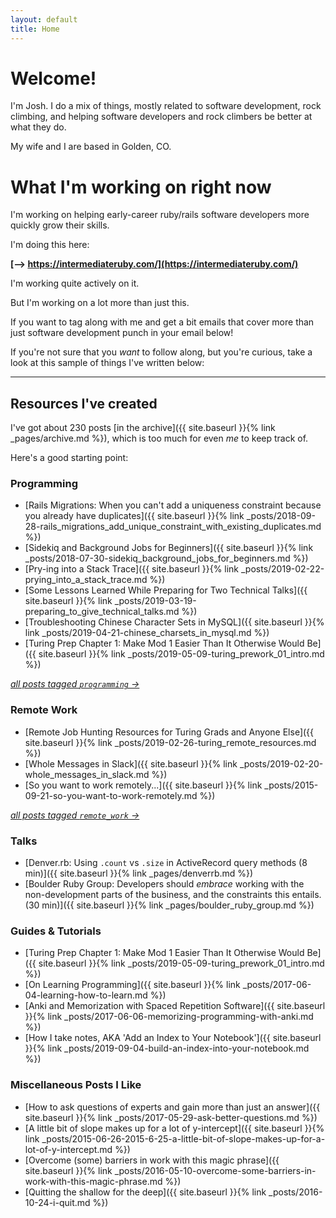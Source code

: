 ```yaml
---
layout: default
title: Home
---
```


# Welcome!

I'm Josh. I do a mix of things, mostly related to software development, rock climbing, and helping software developers and rock climbers be better at what they do. 

My wife and I are based in Golden, CO. 

# What I'm working on right now

I'm working on helping early-career ruby/rails software developers more quickly grow their skills. 

I'm doing this here: 

**[--> https://intermediateruby.com/](https://intermediateruby.com/)**

I'm working quite actively on it. 

But I'm working on a lot more than just this. 

If you want to tag along with me and get a bit emails that cover more than just software development punch in your email below! 

<script async data-uid="b69af6ca8e" src="https://josh-thompson.ck.page/b69af6ca8e/index.js"></script>

If you're not sure that you _want_ to follow along, but you're curious, take a look at this sample of things I've written below:

-------------------------------------

## Resources I've created

I've got about 230 posts [in the archive]({{ site.baseurl }}{% link _pages/archive.md %}), which is too much for even _me_ to keep track of. 

Here's a good starting point:


### Programming

- [Rails Migrations: When you can't add a uniqueness constraint because you already have duplicates]({{ site.baseurl }}{% link _posts/2018-09-28-rails_migrations_add_unique_constraint_with_existing_duplicates.md %})
- [Sidekiq and Background Jobs for Beginners]({{ site.baseurl }}{% link _posts/2018-07-30-sidekiq_background_jobs_for_beginners.md %})
- [Pry-ing into a Stack Trace]({{ site.baseurl }}{% link _posts/2019-02-22-prying_into_a_stack_trace.md %})
- [Some Lessons Learned While Preparing for Two Technical Talks]({{ site.baseurl }}{% link _posts/2019-03-19-preparing_to_give_technical_talks.md %})
- [Troubleshooting Chinese Character Sets in MySQL]({{ site.baseurl }}{% link _posts/2019-04-21-chinese_charsets_in_mysql.md %})
- [Turing Prep Chapter 1: Make Mod 1 Easier Than It Otherwise Would Be]({{ site.baseurl }}{% link _posts/2019-05-09-turing_prework_01_intro.md %})

_[all posts tagged `programming` ->](https://josh.works/tags#programming)_


### Remote Work

- [Remote Job Hunting Resources for Turing Grads and Anyone Else]({{ site.baseurl }}{% link _posts/2019-02-26-turing_remote_resources.md %})
- [Whole Messages in Slack]({{ site.baseurl }}{% link _posts/2019-02-20-whole_messages_in_slack.md %})
- [So you want to work remotely...]({{ site.baseurl }}{% link _posts/2015-09-21-so-you-want-to-work-remotely.md %})

_[all posts tagged `remote_work` ->](https://josh.works/tags#remote_work)_

### Talks

- [Denver.rb: Using `.count` vs `.size` in ActiveRecord query methods (8 min)]({{ site.baseurl }}{% link _pages/denverrb.md %}) 
- [Boulder Ruby Group: Developers should _embrace_ working with the non-development parts of the business, and the constraints this entails. (30 min)]({{ site.baseurl }}{% link _pages/boulder_ruby_group.md %})

### Guides & Tutorials

- [Turing Prep Chapter 1: Make Mod 1 Easier Than It Otherwise Would Be]({{ site.baseurl }}{% link _posts/2019-05-09-turing_prework_01_intro.md %})
- [On Learning Programming]({{ site.baseurl }}{% link _posts/2017-06-04-learning-how-to-learn.md %})
- [Anki and Memorization with Spaced Repetition Software]({{ site.baseurl }}{% link _posts/2017-06-06-memorizing-programming-with-anki.md %})
- [How I take notes, AKA 'Add an Index to Your Notebook']({{ site.baseurl }}{% link _posts/2019-09-04-build-an-index-into-your-notebook.md %})


### Miscellaneous Posts I Like

- [How to ask questions of experts and gain more than just an answer]({{ site.baseurl }}{% link _posts/2017-05-29-ask-better-questions.md %})
- [A little bit of slope makes up for a lot of y-intercept]({{ site.baseurl }}{% link _posts/2015-06-26-2015-6-25-a-little-bit-of-slope-makes-up-for-a-lot-of-y-intercept.md %})
- [Overcome (some) barriers in work with this magic phrase]({{ site.baseurl }}{% link _posts/2016-05-10-overcome-some-barriers-in-work-with-this-magic-phrase.md %})
- [Quitting the shallow for the deep]({{ site.baseurl }}{% link _posts/2016-10-24-i-quit.md %})




